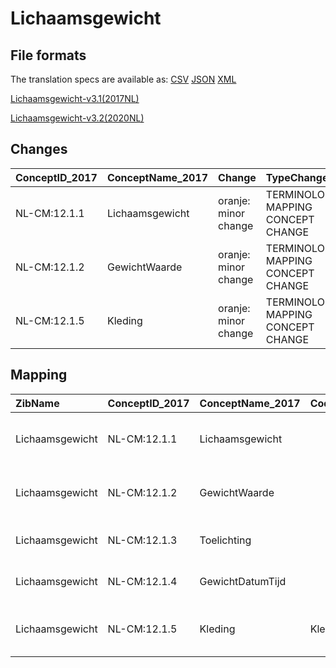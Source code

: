 # Lichaamsgewicht
## File formats

The translation specs are available as: 
[CSV](../csv/Lichaamsgewicht.csv) [JSON](../json/Lichaamsgewicht.json) [XML](../xml/Lichaamsgewicht.xml)



[Lichaamsgewicht-v3.1(2017NL)](https://zibs.nl/wiki/Lichaamsgewicht-v3.1(2017NL))

[Lichaamsgewicht-v3.2(2020NL)](https://zibs.nl/wiki/Lichaamsgewicht-v3.2(2020NL))









## Changes

| ConceptID_2017   | ConceptName_2017   | Change               | TypeChange                         | Impact_heen   | TRANSLATIE_spec_heen                                      | Impact_terug   | TRANSLATIE_spec_terug                                      | Omschrijving                              |
|:-----------------|:-------------------|:---------------------|:-----------------------------------|:--------------|:----------------------------------------------------------|:---------------|:-----------------------------------------------------------|:------------------------------------------|
| NL-CM:12.1.1     | Lichaamsgewicht    | oranje: minor change | TERMINOLOGY MAPPING CONCEPT CHANGE | Medium        | SCT DefintionCode [blank] -> [39857003 Wegen van patiënt] | Medium         | SCT DefintionCode  [39857003 Wegen van patiënt] -> [blank] | SNOMED CT DefintionCode concept aangepast |
| NL-CM:12.1.2     | GewichtWaarde      | oranje: minor change | TERMINOLOGY MAPPING CONCEPT CHANGE | Medium        | SCT DefintionCode [blank] -> [27113001 Lichaamsgewicht]   | Medium         | SCT DefintionCode [27113001 Lichaamsgewicht] -> [blank]    | SNOMED CT DefintionCode concept aangepast |
| NL-CM:12.1.5     | Kleding            | oranje: minor change | TERMINOLOGY MAPPING CONCEPT CHANGE | Medium        | SCT DefintionCode [blank] -> [248159006 State of dress]   | Medium         | SCT DefintionCode  [248159006 State of dress] -> [blank]   | SNOMED CT DefintionCode concept aangepast |

## Mapping

| ZibName         | ConceptID_2017   | ConceptName_2017   | Codelists_2017   | Change                  | ConceptID_2020   | ConceptName_2020   | Codelists_2020   | Bits     | Omschrijving                              | TypeChange                         | Impact_heen   | TRANSLATIE_spec_heen                                      | Impact_terug   | TRANSLATIE_spec_terug                                      |
|:----------------|:-----------------|:-------------------|:-----------------|:------------------------|:-----------------|:-------------------|:-----------------|:---------|:------------------------------------------|:-----------------------------------|:--------------|:----------------------------------------------------------|:---------------|:-----------------------------------------------------------|
| Lichaamsgewicht | NL-CM:12.1.1     | Lichaamsgewicht    |                  | oranje: minor change    | NL-CM:12.1.1     | Lichaamsgewicht    |                  | ZIB-1184 | SNOMED CT DefintionCode concept aangepast | TERMINOLOGY MAPPING CONCEPT CHANGE | Medium        | SCT DefintionCode [blank] -> [39857003 Wegen van patiënt] | Medium         | SCT DefintionCode  [39857003 Wegen van patiënt] -> [blank] |
| Lichaamsgewicht | NL-CM:12.1.2     | GewichtWaarde      |                  | oranje: minor change    | NL-CM:12.1.2     | GewichtWaarde      |                  | ZIB-1184 | SNOMED CT DefintionCode concept aangepast | TERMINOLOGY MAPPING CONCEPT CHANGE | Medium        | SCT DefintionCode [blank] -> [27113001 Lichaamsgewicht]   | Medium         | SCT DefintionCode [27113001 Lichaamsgewicht] -> [blank]    |
| Lichaamsgewicht | NL-CM:12.1.3     | Toelichting        |                  | groen: geen wijzigingen | NL-CM:12.1.3     | Toelichting        |                  |          |                                           | NO CHANGE                          |               |                                                           |                |                                                            |
| Lichaamsgewicht | NL-CM:12.1.4     | GewichtDatumTijd   |                  | groen: geen wijzigingen | NL-CM:12.1.4     | GewichtDatumTijd   |                  |          |                                           | NO CHANGE                          |               |                                                           |                |                                                            |
| Lichaamsgewicht | NL-CM:12.1.5     | Kleding            | KledingCodelijst | oranje: minor change    | NL-CM:12.1.5     | Kleding            | KledingCodelijst | ZIB-1184 | SNOMED CT DefintionCode concept aangepast | TERMINOLOGY MAPPING CONCEPT CHANGE | Medium        | SCT DefintionCode [blank] -> [248159006 State of dress]   | Medium         | SCT DefintionCode  [248159006 State of dress] -> [blank]   |

